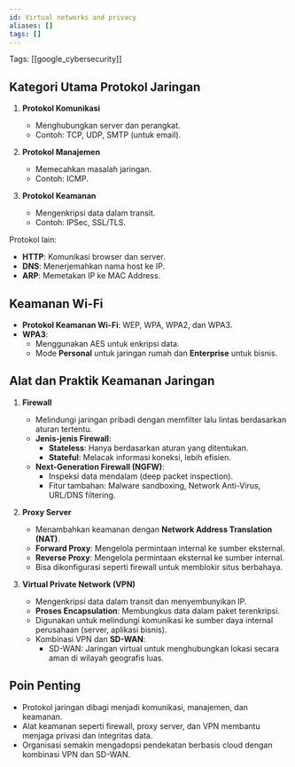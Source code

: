```yaml
---
id: Virtual networks and privacy
aliases: []
tags: []
---
```


Tags: [[google_cybersecurity]]

## Kategori Utama Protokol Jaringan

1. **Protokol Komunikasi**

   - Menghubungkan server dan perangkat.
   - Contoh: TCP, UDP, SMTP (untuk email).

2. **Protokol Manajemen**

   - Memecahkan masalah jaringan.
   - Contoh: ICMP.

3. **Protokol Keamanan**
   - Mengenkripsi data dalam transit.
   - Contoh: IPSec, SSL/TLS.

Protokol lain:

- **HTTP**: Komunikasi browser dan server.
- **DNS**: Menerjemahkan nama host ke IP.
- **ARP**: Memetakan IP ke MAC Address.

## Keamanan Wi-Fi

- **Protokol Keamanan Wi-Fi**: WEP, WPA, WPA2, dan WPA3.
- **WPA3**:
  - Menggunakan AES untuk enkripsi data.
  - Mode **Personal** untuk jaringan rumah dan **Enterprise** untuk bisnis.

## Alat dan Praktik Keamanan Jaringan

1. **Firewall**

   - Melindungi jaringan pribadi dengan memfilter lalu lintas berdasarkan aturan tertentu.
   - **Jenis-jenis Firewall**:
     - **Stateless**: Hanya berdasarkan aturan yang ditentukan.
     - **Stateful**: Melacak informasi koneksi, lebih efisien.
   - **Next-Generation Firewall (NGFW)**:
     - Inspeksi data mendalam (deep packet inspection).
     - Fitur tambahan: Malware sandboxing, Network Anti-Virus, URL/DNS filtering.

2. **Proxy Server**

   - Menambahkan keamanan dengan **Network Address Translation (NAT)**.
   - **Forward Proxy**: Mengelola permintaan internal ke sumber eksternal.
   - **Reverse Proxy**: Mengelola permintaan eksternal ke sumber internal.
   - Bisa dikonfigurasi seperti firewall untuk memblokir situs berbahaya.

3. **Virtual Private Network (VPN)**
   - Mengenkripsi data dalam transit dan menyembunyikan IP.
   - **Proses Encapsulation**: Membungkus data dalam paket terenkripsi.
   - Digunakan untuk melindungi komunikasi ke sumber daya internal perusahaan (server, aplikasi bisnis).
   - Kombinasi VPN dan **SD-WAN**:
     - SD-WAN: Jaringan virtual untuk menghubungkan lokasi secara aman di wilayah geografis luas.

## Poin Penting

- Protokol jaringan dibagi menjadi komunikasi, manajemen, dan keamanan.
- Alat keamanan seperti firewall, proxy server, dan VPN membantu menjaga privasi dan integritas data.
- Organisasi semakin mengadopsi pendekatan berbasis cloud dengan kombinasi VPN dan SD-WAN.
